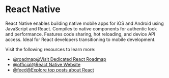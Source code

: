 # React Native

React Native enables building native mobile apps for iOS and Android using JavaScript and React. Compiles to native components for authentic look and performance. Features code sharing, hot reloading, and device API access. Ideal for React developers transitioning to mobile development.

Visit the following resources to learn more:

- [@roadmap@Visit Dedicated React Roadmap](https://roadmap.sh/react-native)
- [@official@React Native Website](https://reactnative.dev/)
- [@feed@Explore top posts about React](https://app.daily.dev/tags/react?ref=roadmapsh)
